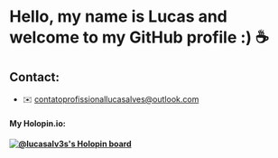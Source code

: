 # Hello, my name is Lucas and welcome to my GitHub profile :) ☕

## Contact:
* ✉️ contatoprofissionallucasalves@outlook.com

<div>
  <h4>My Holopin.io:<h4>
  
  [![@lucasalv3s's Holopin board](https://holopin.io/api/user/board?user=lucasalv3s)](https://holopin.io/@lucasalv3s)
</div>
